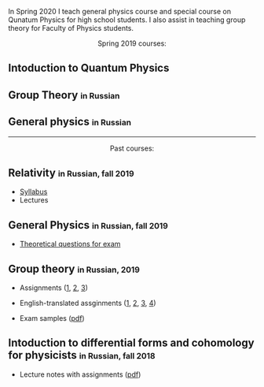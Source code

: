 In Spring 2020 I teach general physics course and special course on Qunatum Physics for high school students.
I also assist in teaching group theory for Faculty of Physics students.

<center>Spring 2019 courses:</center>

##  Intoduction to Quantum Physics
##  Group Theory <font size="3">in Russian</font>
##  General physics <font size="3">in Russian</font>

---
<center>Past courses:</center>

##  Relativity <font size="3">in Russian, fall 2019</font>
* <a href='/teaching/relativity/relativity_syllabus.pdf'>Syllabus</a>
* Lectures

## General Physics <font size="3">in Russian, fall 2019</font>
* <a href='/teaching/gp/fall2019exam.pdf'>Theoretical questions for exam </a>

## Group theory <font size="3">in Russian, 2019</font>

* Assignments (<a href="group_theory/gt1.pdf">1</a>, <a href="group_theory/gt2.pdf">2</a>, <a href="group_theory/gt3.pdf">3</a>)

* English-translated assginments (<a href="group_theory/gt1_en.pdf">1</a>, <a href="group_theory/gt2_en.pdf">2</a>, <a href="group_theory/gt3_en.pdf">3</a>, <a href="group_theory/gt4_en.pdf">4</a>)

* Exam samples (<a href="group_theory/examset1.pdf">pdf</a>)

## Intoduction to differential forms and cohomology for physicists <font size="3">in Russian, fall 2018</font> 
* Lecture notes with assignments (<a href="dg/assignments.pdf">pdf</a>)
